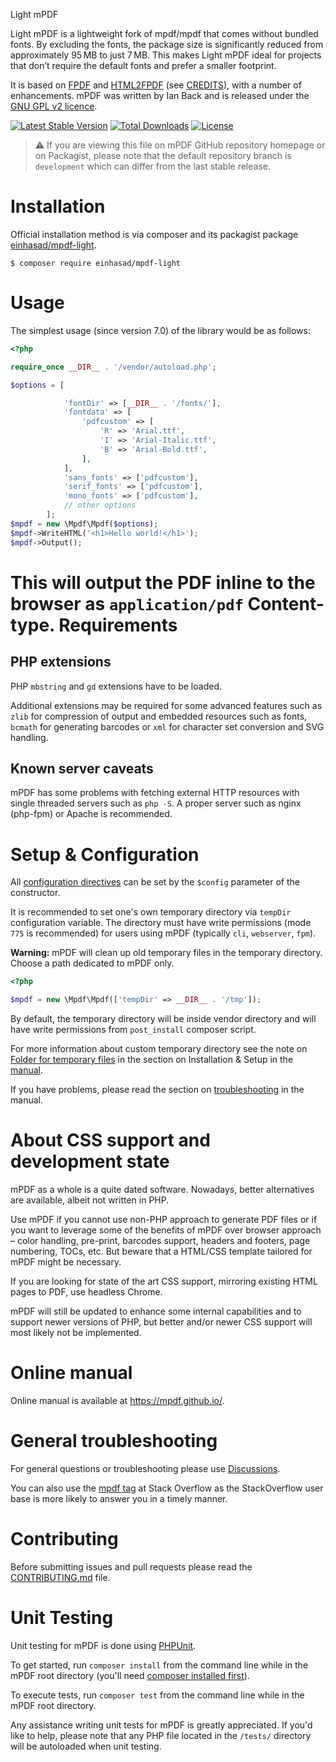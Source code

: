 Light mPDF

Light mPDF is a lightweight fork of mpdf/mpdf that comes without bundled fonts. By excluding the fonts, the package size is significantly reduced from approximately 95 MB to just 7 MB. This makes Light mPDF ideal for projects that don’t require the default fonts and prefer a smaller footprint.

It is based on [FPDF](http://www.fpdf.org/) and [HTML2FPDF](http://html2fpdf.sourceforge.net/)
(see [CREDITS](CREDITS.txt)), with a number of enhancements. mPDF was written by Ian Back and is released
under the [GNU GPL v2 licence](LICENSE.txt).

[![Latest Stable Version](https://poser.pugx.org/einhasad/mpdf-light/v/stable)](https://packagist.org/packages/einhasad/mpdf-light)
[![Total Downloads](https://poser.pugx.org/einhasad/mpdf-light/downloads)](https://packagist.org/packages/einhasad/mpdf-light)
[![License](https://poser.pugx.org/einhasad/mpdf-light/license)](https://packagist.org/packages/einhasad/mpdf-light)


> ⚠ If you are viewing this file on mPDF GitHub repository homepage or on Packagist, please note that
> the default repository branch is `development` which can differ from the last stable release.

Installation
============

Official installation method is via composer and its packagist package [einhasad/mpdf-light](https://packagist.org/packages/einhasad/mpdf-light).

```
$ composer require einhasad/mpdf-light
```

Usage
=====

The simplest usage (since version 7.0) of the library would be as follows:

```php
<?php

require_once __DIR__ . '/vendor/autoload.php';

$options = [

            'fontDir' => [__DIR__ . '/fonts/'],
            'fontdata' => [
                'pdfcustom' => [
                    'R' => 'Arial.ttf',
                    'I' => 'Arial-Italic.ttf',
                    'B' => 'Arial-Bold.ttf',
                ],
            ],
            'sans_fonts' => ['pdfcustom'],
            'serif_fonts' => ['pdfcustom'],
            'mono_fonts' => ['pdfcustom'],
            // other options
        ];
$mpdf = new \Mpdf\Mpdf($options);
$mpdf->WriteHTML('<h1>Hello world!</h1>');
$mpdf->Output();

```

This will output the PDF inline to the browser as `application/pdf` Content-type.
Requirements
============

PHP extensions
---------------------------

PHP `mbstring` and `gd` extensions have to be loaded.

Additional extensions may be required for some advanced features such as `zlib` for compression of output and
embedded resources such as fonts, `bcmath` for generating barcodes or `xml` for character set conversion
and SVG handling.

Known server caveats
--------------------

mPDF has some problems with fetching external HTTP resources with single threaded servers such as `php -S`. A proper
server such as nginx (php-fpm) or Apache is recommended.

Setup & Configuration
=====================

All [configuration directives](https://mpdf.github.io/reference/mpdf-variables/overview.html) can
be set by the `$config` parameter of the constructor.

It is recommended to set one's own temporary directory via `tempDir` configuration variable.
The directory must have write permissions (mode `775` is recommended) for users using mPDF
(typically `cli`, `webserver`, `fpm`).

**Warning:** mPDF will clean up old temporary files in the temporary directory. Choose a path dedicated to mPDF only.


```php
<?php

$mpdf = new \Mpdf\Mpdf(['tempDir' => __DIR__ . '/tmp']);

```

By default, the temporary directory will be inside vendor directory and will have write permissions from
`post_install` composer script.

For more information about custom temporary directory see the note on
[Folder for temporary files](https://mpdf.github.io/installation-setup/folders-for-temporary-files.html)
in the section on Installation & Setup in the [manual][1].

If you have problems, please read the section on
[troubleshooting](https://mpdf.github.io/troubleshooting/known-issues.html) in the manual.

About CSS support and development state
=======================================

mPDF as a whole is a quite dated software. Nowadays, better alternatives are available, albeit not written in PHP.

Use mPDF if you cannot use non-PHP approach to generate PDF files or if you want to leverage some of the benefits of mPDF
over browser approach – color handling, pre-print, barcodes support, headers and footers, page numbering, TOCs, etc.
But beware that a HTML/CSS template tailored for mPDF might be necessary.

If you are looking for state of the art CSS support, mirroring existing HTML pages to PDF, use headless Chrome.

mPDF will still be updated to enhance some internal capabilities and to support newer versions of PHP,
but better and/or newer CSS support will most likely not be implemented.

Online manual
=============

Online manual is available at https://mpdf.github.io/.

General troubleshooting
=============

For general questions or troubleshooting please use [Discussions](https://github.com/einhasad/mpdf-light/discussions).

You can also use the [mpdf tag](https://stackoverflow.com/questions/tagged/mpdf) at Stack Overflow as the StackOverflow user base is more likely to answer you in a timely manner.

Contributing
============

Before submitting issues and pull requests please read the [CONTRIBUTING.md](https://github.com/einhasad/mpdf-light/blob/development/.github/CONTRIBUTING.md) file.

Unit Testing
============

Unit testing for mPDF is done using [PHPUnit](https://phpunit.de/).

To get started, run `composer install` from the command line while in the mPDF root directory
(you'll need [composer installed first](https://getcomposer.org/download/)).

To execute tests, run `composer test` from the command line while in the mPDF root directory.

Any assistance writing unit tests for mPDF is greatly appreciated. If you'd like to help, please
note that any PHP file located in the `/tests/` directory will be autoloaded when unit testing.

[1]: https://mpdf.github.io
